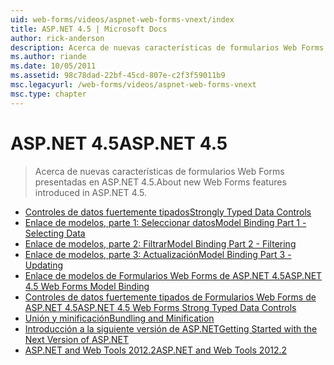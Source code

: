 ```yaml
---
uid: web-forms/videos/aspnet-web-forms-vnext/index
title: ASP.NET 4.5 | Microsoft Docs
author: rick-anderson
description: Acerca de nuevas características de formularios Web Forms presentadas en ASP.NET 4.5.
ms.author: riande
ms.date: 10/05/2011
ms.assetid: 98c78dad-22bf-45cd-807e-c2f3f59011b9
msc.legacyurl: /web-forms/videos/aspnet-web-forms-vnext
msc.type: chapter
---
```

<a name="aspnet-45"></a><span data-ttu-id="10c88-103">ASP.NET 4.5</span><span class="sxs-lookup"><span data-stu-id="10c88-103">ASP.NET 4.5</span></span>
====================
> <span data-ttu-id="10c88-104">Acerca de nuevas características de formularios Web Forms presentadas en ASP.NET 4.5.</span><span class="sxs-lookup"><span data-stu-id="10c88-104">About new Web Forms features introduced in ASP.NET 4.5.</span></span>


- [<span data-ttu-id="10c88-105">Controles de datos fuertemente tipados</span><span class="sxs-lookup"><span data-stu-id="10c88-105">Strongly Typed Data Controls</span></span>](aspnet-vnext-videos-strongly-typed-data-controls.md)
- [<span data-ttu-id="10c88-106">Enlace de modelos, parte 1: Seleccionar datos</span><span class="sxs-lookup"><span data-stu-id="10c88-106">Model Binding Part 1 - Selecting Data</span></span>](aspnet-vnext-videos-model-binding-part-1-selecting-data.md)
- [<span data-ttu-id="10c88-107">Enlace de modelos, parte 2: Filtrar</span><span class="sxs-lookup"><span data-stu-id="10c88-107">Model Binding Part 2 - Filtering</span></span>](aspnet-vnext-videos-model-binding-part-2-filtering.md)
- [<span data-ttu-id="10c88-108">Enlace de modelos, parte 3: Actualización</span><span class="sxs-lookup"><span data-stu-id="10c88-108">Model Binding Part 3 - Updating</span></span>](aspnet-vnext-videos-model-binding-part-3-updating.md)
- [<span data-ttu-id="10c88-109">Enlace de modelos de Formularios Web Forms de ASP.NET 4.5</span><span class="sxs-lookup"><span data-stu-id="10c88-109">ASP.NET 4.5 Web Forms Model Binding</span></span>](aspnet-45-web-forms-model-binding.md)
- [<span data-ttu-id="10c88-110">Controles de datos fuertemente tipados de Formularios Web Forms de ASP.NET 4.5</span><span class="sxs-lookup"><span data-stu-id="10c88-110">ASP.NET 4.5 Web Forms Strong Typed Data Controls</span></span>](aspnet-45-web-forms-strong-typed-data-controls.md)
- [<span data-ttu-id="10c88-111">Unión y minificación</span><span class="sxs-lookup"><span data-stu-id="10c88-111">Bundling and Minification</span></span>](aspnet-vnext-videos-bundling-and-minification.md)
- [<span data-ttu-id="10c88-112">Introducción a la siguiente versión de ASP.NET</span><span class="sxs-lookup"><span data-stu-id="10c88-112">Getting Started with the Next Version of ASP.NET</span></span>](getting-started-with-the-next-version-of-aspnet.md)
- [<span data-ttu-id="10c88-113">ASP.NET and Web Tools 2012.2</span><span class="sxs-lookup"><span data-stu-id="10c88-113">ASP.NET and Web Tools 2012.2</span></span>](aspnet-and-web-tools-20122.md)
